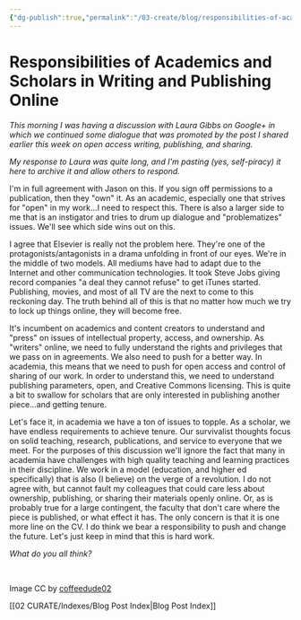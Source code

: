 ```yaml
---
{"dg-publish":true,"permalink":"/03-create/blog/responsibilities-of-academics-and-scholars-in-writing-and-publishing-online/","title":"Responsibilities of Academics and Scholars in Writing and Publishing Online","tags":["copyright","creative-commons","oer","open-source"]}
---
```


# Responsibilities of Academics and Scholars in Writing and Publishing Online

_This morning I was having a discussion with Laura Gibbs on Google+ in which we continued some dialogue that was promoted by the post I shared earlier this week on open access writing, publishing, and sharing._

<script type="text/javascript" src="https://apis.google.com/js/plusone.js"></script>

_My response to Laura was quite long, and I'm pasting (yes, self-piracy) it here to archive it and allow others to respond._

I'm in full agreement with Jason on this. If you sign off permissions to a publication, then they "own" it. As an academic, especially one that strives for "open" in my work...I need to respect this. There is also a larger side to me that is an instigator and tries to drum up dialogue and "problematizes" issues. We'll see which side wins out on this.

I agree that Elsevier is really not the problem here. They're one of the protagonists/antagonists in a drama unfolding in front of our eyes. We're in the middle of two models. All mediums have had to adapt due to the Internet and other communication technologies. It took Steve Jobs giving record companies "a deal they cannot refuse" to get iTunes started. Publishing, movies, and most of all TV are the next to come to this reckoning day. The truth behind all of this is that no matter how much we try to lock up things online, they will become free.

It's incumbent on academics and content creators to understand and "press" on issues of intellectual property, access, and ownership. As "writers" online, we need to fully understand the rights and privileges that we pass on in agreements. We also need to push for a better way. In academia, this means that we need to push for open access and control of sharing of our work. In order to understand this, we need to understand publishing parameters, open, and Creative Commons licensing. This is quite a bit to swallow for scholars that are only interested in publishing another piece...and getting tenure.

Let's face it, in academia we have a ton of issues to topple. As a scholar, we have endless requirements to achieve tenure. Our survivalist thoughts focus on solid teaching, research, publications, and service to everyone that we meet. For the purposes of this discussion we'll ignore the fact that many in academia have challenges with high quality teaching and learning practices in their discipline. We work in a model (education, and higher ed specifically) that is also (I believe) on the verge of a revolution. I do not agree with, but cannot fault my colleagues that could care less about ownership, publishing, or sharing their materials openly online. Or, as is probably true for a large contingent, the faculty that don't care where the piece is published, or what effect it has. The only concern is that it is one more line on the CV. I do think we bear a responsibility to push and change the future. Let's just keep in mind that this is hard work.

_What do you all think?_

 

Image CC by [coffeedude02](http://www.deviantart.com/art/The-Love-Machine-146948766)

[[02 CURATE/Indexes/Blog Post Index\|Blog Post Index]]